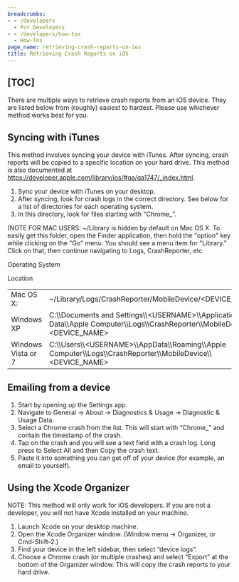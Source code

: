 ```yaml
---
breadcrumbs:
- - /developers
  - For Developers
- - /developers/how-tos
  - How-Tos
page_name: retrieving-crash-reports-on-ios
title: Retrieving Crash Reports on iOS
---
```


## [TOC]

There are multiple ways to retrieve crash reports from an iOS device. They are
listed below from (roughly) easiest to hardest. Please use whichever method
works best for you.

## Syncing with iTunes

This method involves syncing your device with iTunes. After syncing, crash
reports will be copied to a specific location on your hard drive. This method is
also documented at
<https://developer.apple.com/library/ios/#qa/qa1747/_index.html>.

1.  Sync your device with iTunes on your desktop.
2.  After syncing, look for crash logs in the correct directory. See
            below for a list of directories for each operating system.
3.  In this directory, look for files starting with "Chrome_".

(NOTE FOR MAC USERS: ~/Library is hidden by default on Mac OS X. To easily get
this folder, open the Finder application, then hold the "option" key while
clicking on the "Go" menu. You should see a menu item for "Library." Click on
that, then continue navigating to Logs, CrashReporter, etc.

<table>
<tr>

Operating System

Location

</tr>
<tr>

<td>Mac OS X:</td>

<td>~/Library/Logs/CrashReporter/MobileDevice/&lt;DEVICE_NAME&gt;</td>

</tr>
<tr>

<td>Windows XP</td>

<td>C:\\Documents and Settings\\&lt;USERNAME&gt;\\Application Data\\Apple Computer\\Logs\\CrashReporter\\MobileDevice\\&lt;DEVICE_NAME&gt;</td>

</tr>
<tr>

<td>Windows Vista or 7</td>

<td>C:\\Users\\&lt;USERNAME&gt;\\AppData\\Roaming\\Apple Computer\\Logs\\CrashReporter\\MobileDevice\\&lt;DEVICE_NAME&gt;</td>

</tr>
</table>

## Emailing from a device

1.  Start by opening up the Settings app.
2.  Navigate to General -&gt; About -&gt; Diagnostics & Usage -&gt;
            Diagnostic & Usage Data.
3.  Select a Chrome crash from the list. This will start with “Chrome_”
            and contain the timestamp of the crash.
4.  Tap on the crash and you will see a text field with a crash log.
            Long press to Select All and then Copy the crash text.
5.  Paste it into something you can get off of your device (for example,
            an email to yourself).

## Using the Xcode Organizer

NOTE: This method will only work for iOS developers. If you are not a developer,
you will not have Xcode installed on your machine.

1.  Launch Xcode on your desktop machine.
2.  Open the Xcode Organizer window. (Window menu -&gt; Organizer, or
            Cmd-Shift-2.)
3.  Find your device in the left sidebar, then select “device logs”.
4.  Choose a Chrome crash (or multiple crashes) and select “Export” at
            the bottom of the Organizer window. This will copy the crash reports
            to your hard drive.
